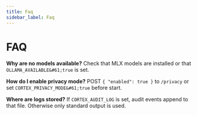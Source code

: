 ```yaml
---
title: Faq
sidebar_label: Faq
---
```


# FAQ

**Why are no models available?**
Check that MLX models are installed or that `OLLAMA_AVAILABLE&#61;true` is set.

**How do I enable privacy mode?**
POST `{ "enabled": true }` to `/privacy` or set `CORTEX_PRIVACY_MODE&#61;true` before start.

**Where are logs stored?**
If `CORTEX_AUDIT_LOG` is set, audit events append to that file. Otherwise only standard output is used.
